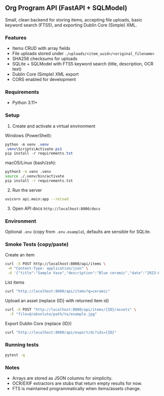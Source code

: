 ## Org Program API (FastAPI + SQLModel)

Small, clean backend for storing items, accepting file uploads, basic keyword search (FTS5), and exporting Dublin Core (Simple) XML.

### Features
- Items CRUD with array fields
- File uploads stored under `./uploads/<item_uuid>/<original_filename>`
- SHA256 checksums for uploads
- SQLite + SQLModel with FTS5 keyword search (title, description, OCR text)
- Dublin Core (Simple) XML export
- CORS enabled for development

### Requirements
- Python 3.11+

### Setup
1) Create and activate a virtual environment

Windows (PowerShell):
```powershell
python -m venv .venv
.venv\Scripts\Activate.ps1
pip install -r requirements.txt
```

macOS/Linux (bash/zsh):
```bash
python3 -m venv .venv
source ./.venv/bin/activate
pip install -r requirements.txt
```

2) Run the server
```bash
uvicorn api.main:app --reload
```

3) Open API docs
`http://localhost:8000/docs`

### Environment
Optional `.env` (copy from `.env.example`), defaults are sensible for SQLite.

### Smoke Tests (copy/paste)

Create an item
```bash
curl -X POST http://localhost:8000/api/items \
 -H "Content-Type: application/json" \
 -d '{"title":"Sample Vase","description":"Blue ceramic","date":"2023-01-05","type":"Image","format":"image/jpeg","coverage":"Detroit, MI","rights":"CC BY 4.0","creators":["Jane Doe"],"subjects":["Ceramics"],"identifiers":["INV-001"]}'
```

List items
```bash
curl "http://localhost:8000/api/items?q=ceramic"
```

Upload an asset (replace {ID} with returned item id)
```bash
curl -X POST "http://localhost:8000/api/items/{ID}/assets" \
  -F "file=@/absolute/path/to/example.jpg"
```

Export Dublin Core (replace {ID})
```bash
curl "http://localhost:8000/api/export/dc?ids={ID}"
```

### Running tests
```bash
pytest -q
```

### Notes
- Arrays are stored as JSON columns for simplicity.
- OCR/EXIF extractors are stubs that return empty results for now.
- FTS is maintained programmatically when items/assets change.
